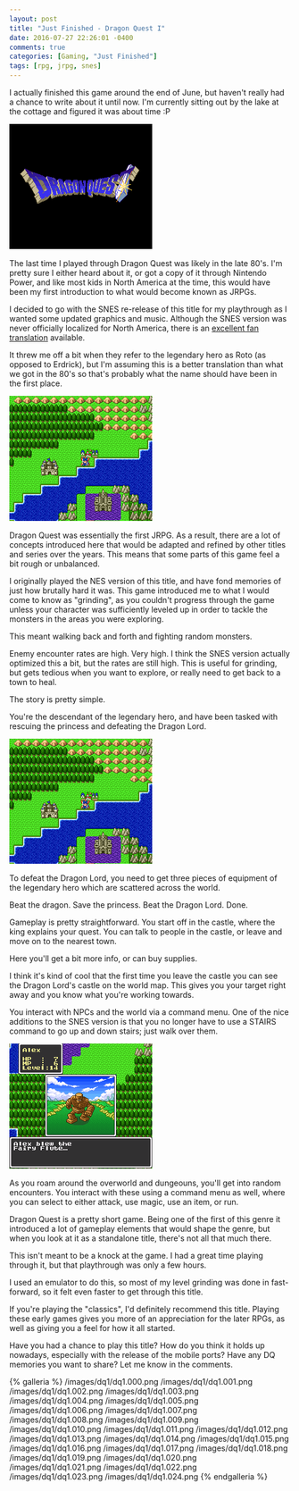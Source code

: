 ```yaml
---
layout: post
title: "Just Finished - Dragon Quest I"
date: 2016-07-27 22:26:01 -0400
comments: true
categories: [Gaming, "Just Finished"]
tags: [rpg, jrpg, snes]
---
```


I actually finished this game around the end of June, but haven't really had a chance to write about it until now. I'm currently sitting out by the lake at the cottage and figured it was about time :P

![](/images/dq1/dq1.000.png)

The last time I played through Dragon Quest was likely in the late 80's. I'm pretty sure I either heard about it, or got a copy of it through Nintendo Power, and like most kids in North America at the time, this would have been my first introduction to what would become known as JRPGs.

I decided to go with the SNES re-release of this title for my playthrough as I wanted some updated graphics and music. Although the SNES version was never officially localized for North America, there is an [excellent fan translation](http://www.romhacking.net/translations/337/) available.

It threw me off a bit when they refer to the legendary hero as Roto (as opposed to Erdrick), but I'm assuming this is a better translation than what we got in the 80's so that's probably what the name should have been in the first place.

![](/images/dq1/dq1.001.png)

Dragon Quest was essentially the first JRPG. As a result, there are a lot of concepts introduced here that would be adapted and refined by other titles and series over the years. This means that some parts of this game feel a bit rough or unbalanced.

I originally played the NES version of this title, and have fond memories of just how brutally hard it was. This game introduced me to what I would come to know as "grinding", as you couldn't progress through the game unless your character was sufficiently leveled up in order to tackle the monsters in the areas you were exploring.

This meant walking back and forth and fighting random monsters.

Enemy encounter rates are high. Very high. I think the SNES version actually optimized this a bit, but the rates are still high. This is useful for grinding, but gets tedious when you want to explore, or really need to get back to a town to heal.

The story is pretty simple.

You're the descendant of the legendary hero, and have been tasked with rescuing the princess and defeating the Dragon Lord.

<!-- more -->

![](/images/dq1/dq1.001.png)

To defeat the Dragon Lord, you need to get three pieces of equipment of the legendary hero which are scattered across the world.

Beat the dragon. Save the princess. Beat the Dragon Lord. Done.

Gameplay is pretty straightforward. You start off in the castle, where the king explains your quest. You can talk to people in the castle, or leave and move on to the nearest town.

Here you'll get a bit more info, or can buy supplies.

I think it's kind of cool that the first time you leave the castle you can see the Dragon Lord's castle on the world map. This gives you your target right away and you know what you're working towards.

You interact with NPCs and the world via a command menu. One of the nice additions to the SNES version is that you no longer have to use a STAIRS command to go up and down stairs; just walk over them.

![](/images/dq1/dq1.012.png)

As you roam around the overworld and dungeouns, you'll get into random encounters. You interact with these using a command menu as well, where you can select to either attack, use magic, use an item, or run.

Dragon Quest is a pretty short game. Being one of the first of this genre it introduced a lot of gameplay elements that would shape the genre, but when you look at it as a standalone title, there's not all that much there.

This isn't meant to be a knock at the game. I had a great time playing through it, but that playthrough was only a few hours.

I used an emulator to do this, so most of my level grinding was done in fast-forward, so it felt even faster to get through this title.

If you're playing the "classics", I'd definitely recommend this title. Playing these early games gives you more of an appreciation for the later RPGs, as well as giving you a feel for how it all started.

Have you had a chance to play this title? How do you think it holds up nowadays, especially with the release of the mobile ports? Have any DQ memories you want to share? Let me know in the comments.

{% galleria %}
 /images/dq1/dq1.000.png
 /images/dq1/dq1.001.png
 /images/dq1/dq1.002.png
 /images/dq1/dq1.003.png
 /images/dq1/dq1.004.png
 /images/dq1/dq1.005.png
 /images/dq1/dq1.006.png
 /images/dq1/dq1.007.png
 /images/dq1/dq1.008.png
 /images/dq1/dq1.009.png
 /images/dq1/dq1.010.png
 /images/dq1/dq1.011.png
 /images/dq1/dq1.012.png
 /images/dq1/dq1.013.png
 /images/dq1/dq1.014.png
 /images/dq1/dq1.015.png
 /images/dq1/dq1.016.png
 /images/dq1/dq1.017.png
 /images/dq1/dq1.018.png
 /images/dq1/dq1.019.png
 /images/dq1/dq1.020.png
 /images/dq1/dq1.021.png
 /images/dq1/dq1.022.png
 /images/dq1/dq1.023.png
 /images/dq1/dq1.024.png
{% endgalleria %}